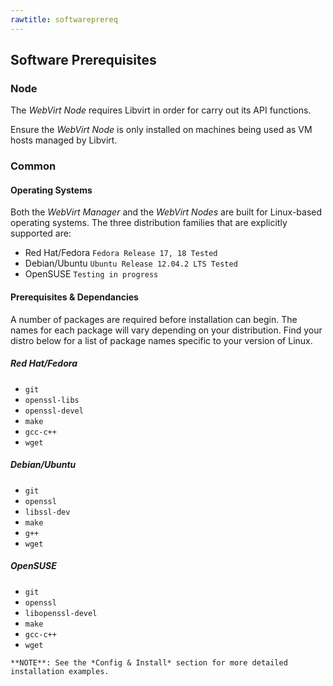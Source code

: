```yaml
---
rawtitle: softwareprereq
---
```



## Software Prerequisites

### Node ###

The *WebVirt Node* requires Libvirt in order for carry out its API functions.  

Ensure the *WebVirt Node* is only installed on machines being used as VM hosts managed by Libvirt.

### Common ###

#### Operating Systems ####

Both the *WebVirt Manager* and the *WebVirt Nodes* are built for Linux-based operating systems.  The three distribution families that are explicitly supported are:

*    Red Hat/Fedora `Fedora Release 17, 18 Tested`
*    Debian/Ubuntu `Ubuntu Release 12.04.2 LTS Tested`
*    OpenSUSE `Testing in progress`

#### Prerequisites & Dependancies ####

A number of packages are required before installation can begin.  The names for each package will vary depending on your distribution. Find your distro below for a list of package names specific to your version of Linux. 

##### Red Hat/Fedora #####

*    `git`
*    `openssl-libs`
*    `openssl-devel`
*    `make`
*    `gcc-c++`
*    `wget`

##### Debian/Ubuntu #####

*    `git`
*    `openssl`
*    `libssl-dev`
*    `make`
*    `g++`
*    `wget`

##### OpenSUSE #####

*    `git`
*    `openssl`
*    `libopenssl-devel` 
*    `make`
*    `gcc-c++`         
*    `wget`

    **NOTE**: See the *Config & Install* section for more detailed installation examples. 